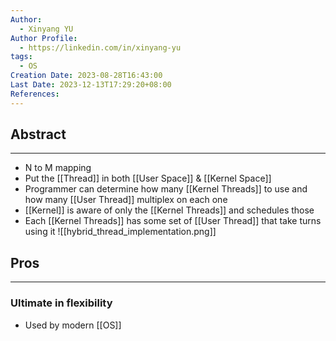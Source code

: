 ```yaml
---
Author:
  - Xinyang YU
Author Profile:
  - https://linkedin.com/in/xinyang-yu
tags:
  - OS
Creation Date: 2023-08-28T16:43:00
Last Date: 2023-12-13T17:29:20+08:00
References: 
---
```

## Abstract
---
- N to M mapping
- Put the [[Thread]] in both [[User Space]] &  [[Kernel Space]]
- Programmer can determine how many [[Kernel Threads]]  to use and how many [[User Thread]] multiplex on each one
- [[Kernel]] is aware of only the [[Kernel Threads]] and schedules those
- Each [[Kernel Threads]] has some set of [[User Thread]] that take turns using it
![[hybrid_thread_implementation.png]]


## Pros
---
### Ultimate in flexibility
- Used by modern [[OS]]